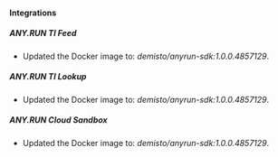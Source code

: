 
#### Integrations

##### ANY.RUN TI Feed

- Updated the Docker image to: *demisto/anyrun-sdk:1.0.0.4857129*.

##### ANY.RUN TI Lookup

- Updated the Docker image to: *demisto/anyrun-sdk:1.0.0.4857129*.

##### ANY.RUN Cloud Sandbox

- Updated the Docker image to: *demisto/anyrun-sdk:1.0.0.4857129*.

